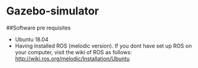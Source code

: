 # Gazebo-simulator

##Software pre requisites

* Ubuntu 18.04
* Having installed ROS (melodic version). If you dont have set up ROS on your computer, visit the wiki of ROS as follows: <http://wiki.ros.org/melodic/Installation/Ubuntu>
